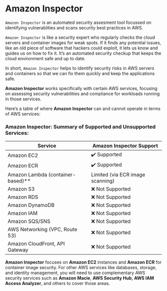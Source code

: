 ﻿# Amazon Inspector

`Amazon Inspector` is an automated security assesment tool focussed on identifying vulnerablities and scans security best practices in AWS.

`Amazon Inspector` is like a security expert who regularly checks the cloud servers and container images for weak spots. If it finds any potential issues, like an old piece of software that hackers could exploit, it lets us know and guides us on how to fix it. It’s an automated security checkup that keeps the cloud environment safe and up to date.

In short, `Amazon Inspector` helps to identify security risks in AWS servers and containers so that we can fix them quickly and keep the applications safe.

**Amazon Inspector** works specifically with certain AWS services, focusing on assessing security vulnerabilities and compliance for workloads running in those services. 

Here’s a table of where **Amazon Inspector** can and cannot operate in terms of AWS services:

### **Amazon Inspector: Summary of Supported and Unsupported Services:**

| **Service**                 | **Amazon Inspector Support**            |
|-----------------------------|-----------------------------------------|
| Amazon EC2                  | ✔️ Supported                           |
| Amazon ECR                  | ✔️ Supported                           |
| Amazon Lambda (container-based)**| Limited (via ECR image scanning) |
| Amazon S3                   | ❌ Not Supported                       |
| Amazon RDS                  | ❌ Not Supported                       |
| Amazon DynamoDB             | ❌ Not Supported                       |
| Amazon IAM                  | ❌ Not Supported                       |
| Amazon SQS/SNS              | ❌ Not Supported                       |
| AWS Networking (VPC, Route 53) | ❌ Not Supported                   |
| Amazon CloudFront, API Gateway | ❌ Not Supported                   |

**Amazon Inspector** focuses on **Amazon EC2** instances and **Amazon ECR** for container image security. For other AWS services like databases, storage, and identity management, you will need to use complementary AWS security services such as **Amazon Macie**, **AWS Security Hub**, **AWS IAM Access Analyzer**, and others to cover those areas.

